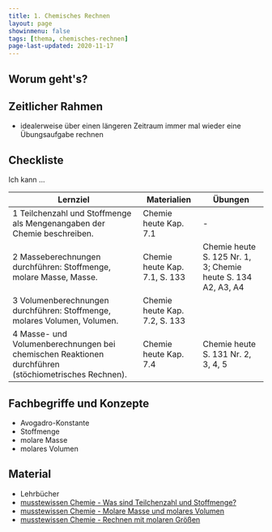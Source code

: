 ```yaml
---
title: 1. Chemisches Rechnen
layout: page
showinmenu: false
tags: [thema, chemisches-rechnen]
page-last-updated: 2020-11-17
---
```


## Worum geht's?

## Zeitlicher Rahmen

- idealerweise über einen längeren Zeitraum immer mal wieder eine Übungsaufgabe rechnen

## Checkliste

Ich kann ...

| Lernziel | Materialien | Übungen |
| ---      | ---         | ---     |
| 1 Teilchenzahl und Stoffmenge als Mengenangaben der Chemie beschreiben. | Chemie heute Kap. 7.1 | - |
| 2 Masseberechnungen durchführen: Stoffmenge, molare Masse, Masse. | Chemie heute Kap. 7.1, S. 133 | Chemie heute S. 125 Nr. 1, 3; Chemie heute S. 134 A2, A3, A4 |
| 3 Volumenberechnungen durchführen: Stoffmenge, molares Volumen, Volumen. | Chemie heute Kap. 7.2, S. 133 |  |
| 4 Masse- und Volumenberechnungen bei chemischen Reaktionen durchführen (stöchiometrisches Rechnen). | Chemie heute Kap. 7.4 | Chemie heute S. 131 Nr. 2, 3, 4, 5 |

## Fachbegriffe und Konzepte

- Avogadro-Konstante
- Stoffmenge
- molare Masse
- molares Volumen

## Material

- Lehrbücher
- [musstewissen Chemie - Was sind Teilchenzahl und Stoffmenge?](https://www.youtube.com/watch?v=WDXYXykdkMQ)
- [musstewissen Chemie - Molare Masse und molares Volumen](https://www.youtube.com/watch?v=f0CcWMx1_ns)
- [musstewissen Chemie - Rechnen mit molaren Größen](https://www.youtube.com/watch?v=Mp9ss59KoWI)
